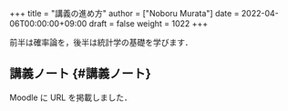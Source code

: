 +++
title = "講義の進め方"
author = ["Noboru Murata"]
date = 2022-04-06T00:00:00+09:00
draft = false
weight = 1022
+++

前半は確率論を，後半は統計学の基礎を学びます．


## 講義ノート {#講義ノート}

Moodle に URL を掲載しました．